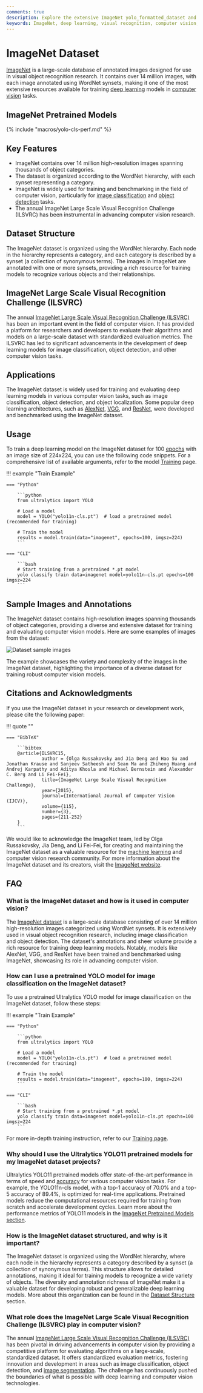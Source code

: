 ```yaml
---
comments: true
description: Explore the extensive ImageNet yolo_formatted_dataset and discover its role in advancing deep learning in computer vision. Access pretrained models and training examples.
keywords: ImageNet, deep learning, visual recognition, computer vision, pretrained models, YOLO, yolo_formatted_dataset, object detection, image classification
---
```


# ImageNet Dataset

[ImageNet](https://www.image-net.org/) is a large-scale database of annotated images designed for use in visual object recognition research. It contains over 14 million images, with each image annotated using WordNet synsets, making it one of the most extensive resources available for training [deep learning](https://www.ultralytics.com/glossary/deep-learning-dl) models in [computer vision](https://www.ultralytics.com/glossary/computer-vision-cv) tasks.

## ImageNet Pretrained Models

{% include "macros/yolo-cls-perf.md" %}

## Key Features

- ImageNet contains over 14 million high-resolution images spanning thousands of object categories.
- The dataset is organized according to the WordNet hierarchy, with each synset representing a category.
- ImageNet is widely used for training and benchmarking in the field of computer vision, particularly for [image classification](https://www.ultralytics.com/glossary/image-classification) and [object detection](https://www.ultralytics.com/glossary/object-detection) tasks.
- The annual ImageNet Large Scale Visual Recognition Challenge (ILSVRC) has been instrumental in advancing computer vision research.

## Dataset Structure

The ImageNet dataset is organized using the WordNet hierarchy. Each node in the hierarchy represents a category, and each category is described by a synset (a collection of synonymous terms). The images in ImageNet are annotated with one or more synsets, providing a rich resource for training models to recognize various objects and their relationships.

## ImageNet Large Scale Visual Recognition Challenge (ILSVRC)

The annual [ImageNet Large Scale Visual Recognition Challenge (ILSVRC)](https://image-net.org/challenges/LSVRC/) has been an important event in the field of computer vision. It has provided a platform for researchers and developers to evaluate their algorithms and models on a large-scale dataset with standardized evaluation metrics. The ILSVRC has led to significant advancements in the development of deep learning models for image classification, object detection, and other computer vision tasks.

## Applications

The ImageNet dataset is widely used for training and evaluating deep learning models in various computer vision tasks, such as image classification, object detection, and object localization. Some popular deep learning architectures, such as [AlexNet](https://en.wikipedia.org/wiki/AlexNet), [VGG](https://arxiv.org/abs/1409.1556), and [ResNet](https://arxiv.org/abs/1512.03385), were developed and benchmarked using the ImageNet dataset.

## Usage

To train a deep learning model on the ImageNet dataset for 100 [epochs](https://www.ultralytics.com/glossary/epoch) with an image size of 224x224, you can use the following code snippets. For a comprehensive list of available arguments, refer to the model [Training](../../modes/train.md) page.

!!! example "Train Example"

    === "Python"

        ```python
        from ultralytics import YOLO

        # Load a model
        model = YOLO("yolo11n-cls.pt")  # load a pretrained model (recommended for training)

        # Train the model
        results = model.train(data="imagenet", epochs=100, imgsz=224)
        ```

    === "CLI"

        ```bash
        # Start training from a pretrained *.pt model
        yolo classify train data=imagenet model=yolo11n-cls.pt epochs=100 imgsz=224
        ```

## Sample Images and Annotations

The ImageNet dataset contains high-resolution images spanning thousands of object categories, providing a diverse and extensive dataset for training and evaluating computer vision models. Here are some examples of images from the dataset:

![Dataset sample images](https://github.com/ultralytics/docs/releases/download/0/imagenet-sample-images.avif)

The example showcases the variety and complexity of the images in the ImageNet dataset, highlighting the importance of a diverse dataset for training robust computer vision models.

## Citations and Acknowledgments

If you use the ImageNet dataset in your research or development work, please cite the following paper:

!!! quote ""

    === "BibTeX"

        ```bibtex
        @article{ILSVRC15,
                 author = {Olga Russakovsky and Jia Deng and Hao Su and Jonathan Krause and Sanjeev Satheesh and Sean Ma and Zhiheng Huang and Andrej Karpathy and Aditya Khosla and Michael Bernstein and Alexander C. Berg and Li Fei-Fei},
                 title={ImageNet Large Scale Visual Recognition Challenge},
                 year={2015},
                 journal={International Journal of Computer Vision (IJCV)},
                 volume={115},
                 number={3},
                 pages={211-252}
        }
        ```

We would like to acknowledge the ImageNet team, led by Olga Russakovsky, Jia Deng, and Li Fei-Fei, for creating and maintaining the ImageNet dataset as a valuable resource for the [machine learning](https://www.ultralytics.com/glossary/machine-learning-ml) and computer vision research community. For more information about the ImageNet dataset and its creators, visit the [ImageNet website](https://www.image-net.org/).

## FAQ

### What is the ImageNet dataset and how is it used in computer vision?

The [ImageNet dataset](https://www.image-net.org/) is a large-scale database consisting of over 14 million high-resolution images categorized using WordNet synsets. It is extensively used in visual object recognition research, including image classification and object detection. The dataset's annotations and sheer volume provide a rich resource for training deep learning models. Notably, models like AlexNet, VGG, and ResNet have been trained and benchmarked using ImageNet, showcasing its role in advancing computer vision.

### How can I use a pretrained YOLO model for image classification on the ImageNet dataset?

To use a pretrained Ultralytics YOLO model for image classification on the ImageNet dataset, follow these steps:

!!! example "Train Example"

    === "Python"

        ```python
        from ultralytics import YOLO

        # Load a model
        model = YOLO("yolo11n-cls.pt")  # load a pretrained model (recommended for training)

        # Train the model
        results = model.train(data="imagenet", epochs=100, imgsz=224)
        ```

    === "CLI"

        ```bash
        # Start training from a pretrained *.pt model
        yolo classify train data=imagenet model=yolo11n-cls.pt epochs=100 imgsz=224
        ```

For more in-depth training instruction, refer to our [Training page](../../modes/train.md).

### Why should I use the Ultralytics YOLO11 pretrained models for my ImageNet dataset projects?

Ultralytics YOLO11 pretrained models offer state-of-the-art performance in terms of speed and [accuracy](https://www.ultralytics.com/glossary/accuracy) for various computer vision tasks. For example, the YOLO11n-cls model, with a top-1 accuracy of 70.0% and a top-5 accuracy of 89.4%, is optimized for real-time applications. Pretrained models reduce the computational resources required for training from scratch and accelerate development cycles. Learn more about the performance metrics of YOLO11 models in the [ImageNet Pretrained Models section](#imagenet-pretrained-models).

### How is the ImageNet dataset structured, and why is it important?

The ImageNet dataset is organized using the WordNet hierarchy, where each node in the hierarchy represents a category described by a synset (a collection of synonymous terms). This structure allows for detailed annotations, making it ideal for training models to recognize a wide variety of objects. The diversity and annotation richness of ImageNet make it a valuable dataset for developing robust and generalizable deep learning models. More about this organization can be found in the [Dataset Structure](#dataset-structure) section.

### What role does the ImageNet Large Scale Visual Recognition Challenge (ILSVRC) play in computer vision?

The annual [ImageNet Large Scale Visual Recognition Challenge (ILSVRC)](https://image-net.org/challenges/LSVRC/) has been pivotal in driving advancements in computer vision by providing a competitive platform for evaluating algorithms on a large-scale, standardized dataset. It offers standardized evaluation metrics, fostering innovation and development in areas such as image classification, object detection, and [image segmentation](https://www.ultralytics.com/glossary/image-segmentation). The challenge has continuously pushed the boundaries of what is possible with deep learning and computer vision technologies.
